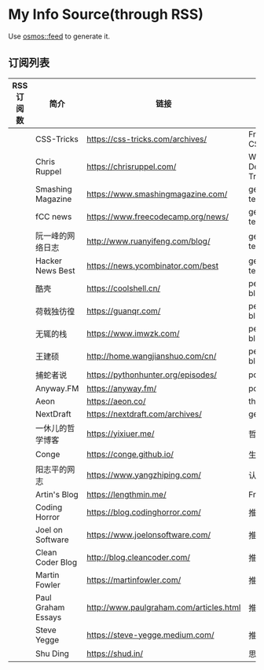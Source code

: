 # My Info Source(through RSS)

Use [osmos::feed](https://github.com/osmoscraft/osmosfeed) to generate it.

## 订阅列表

| RSS 订阅数 | 简介                 | 链接                                      | 标签                      |
| ------- | ------------------ | --------------------------------------- | ----------------------- |
|         | CSS-Tricks         | https://css-tricks.com/archives/        | Front-end; CSS          |
|         | Chris Ruppel       | https://chrisruppel.com/                | Web Developer; Traveler |
|         | Smashing Magazine  | https://www.smashingmagazine.com/       | general technology      |
|         | fCC news           | https://www.freecodecamp.org/news/      | general technology      |
|         | 阮一峰的网络日志           | http://www.ruanyifeng.com/blog/         | general technology      |
|         | Hacker News Best   | https://news.ycombinator.com/best       | general technology      |
|         | 酷壳                 | https://coolshell.cn/                   | personal blog           |
|         | 荷戟独彷徨              | https://guanqr.com/                     | personal blog           |
|         | 无辄的栈               | https://www.imwzk.com/                  | personal blog           |
|         | 王建硕                | http://home.wangjianshuo.com/cn/        | personal blog           |
|         | 捕蛇者说               | https://pythonhunter.org/episodes/      | podcast                 |
|         | Anyway.FM          | https://anyway.fm/                      | podcast                 |
|         | Aeon               | https://aeon.co/                        | thinking                |
|         | NextDraft          | https://nextdraft.com/archives/         | general                 |
|         | 一休儿的哲学博客           | https://yixiuer.me/                     | 哲学; 思想                  |
|         | Conge              | https://conge.github.io/                | 生活                      |
|         | 阳志平的网志             | https://www.yangzhiping.com/            | 认知科学                    |
|         | Artin's Blog       | https://lengthmin.me/                   | Front-end               |
|         | Coding Horror      | https://blog.codinghorror.com/          | 推荐                      |
|         | Joel on Software   | https://www.joelonsoftware.com/         | 推荐                      |
|         | Clean Coder Blog   | http://blog.cleancoder.com/             | 推荐                      |
|         | Martin Fowler      | https://martinfowler.com/               | 推荐                      |
|         | Paul Graham Essays | http://www.paulgraham.com/articles.html | 推荐                      |
|         | Steve Yegge        | https://steve-yegge.medium.com/         | 推荐                      |
|         | Shu Ding           | https://shud.in/                        | 思考                      |
